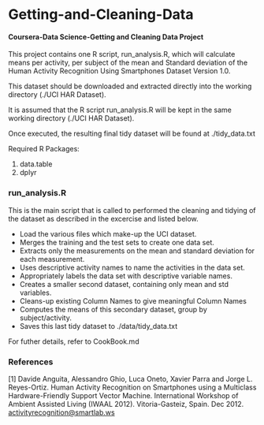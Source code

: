 # Getting-and-Cleaning-Data
#### Coursera-Data Science-Getting and Cleaning Data Project

This project contains one R script, run_analysis.R, which will calculate means per activity, per subject of the mean and Standard deviation of the Human Activity Recognition Using Smartphones Dataset Version 1.0. 

This dataset should be downloaded and extracted directly into the working directory (./UCI HAR Dataset).

It is assumed that the R script run_analysis.R will be kept in the same working directory (./UCI HAR Dataset).

Once executed, the resulting final tidy dataset will be found at ./tidy_data.txt

Required R Packages:
1. data.table
2. dplyr

### run_analysis.R
This is the main script that is called to performed the cleaning and tidying of the dataset as described in the excercise and listed below.

* Load the various files which make-up the UCI dataset.
* Merges the training and the test sets to create one data set.
* Extracts only the measurements on the mean and standard deviation for each measurement.
* Uses descriptive activity names to name the activities in the data set.
* Appropriately labels the data set with descriptive variable names.
* Creates a smaller second dataset, containing only mean and std variables.
* Cleans-up existing Column Names to give meaningful Column Names
* Computes the means of this secondary dataset, group by subject/activity.
* Saves this last tidy dataset to ./data/tidy_data.txt

For futher details, refer to CookBook.md

### References

[1] Davide Anguita, Alessandro Ghio, Luca Oneto, Xavier Parra and Jorge L. Reyes-Ortiz. Human Activity Recognition on Smartphones using a Multiclass Hardware-Friendly Support Vector Machine. International Workshop of Ambient Assisted Living (IWAAL 2012). Vitoria-Gasteiz, Spain. Dec 2012. activityrecognition@smartlab.ws
